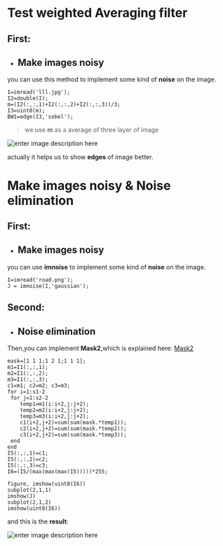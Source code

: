 

# Test weighted Averaging filter

## First:

 - ## Make images noisy


you can use this method to implement some kind of **noise** on the image.

    I=imread('lll.jpg');
    I2=double(I);
    m=(I2(:,:,1)+I2(:,:,2)+I2(:,:,3))/3;
    I3=uint8(m);
    BW1=edge(I3,'sobel');

> we use **m** as a average of three layer of image

![enter image description here](https://lh3.googleusercontent.com/AH1ajYKjRlm3TH8ARX6NIWkI2g_YFN3poGyuxLA2EEtIxs_fRuUoIXMd07LXAxDerAVJXKwOld8 "sobel")

 actually it helps us to show **edges** of image better.

# Make images noisy & Noise elimination
## First:

 - ## Make images noisy


you can use **imnoise** to implement some kind of **noise** on the image.

    I=imread('road.png');
    J = imnoise(I,'gaussian');
## Second:

 - ## Noise elimination


Then,you can implement **Mask2**,which is explained here: [Mask2](https://github.com/pardisghaziamin/Image-processing/tree/master/Implement-local-filters) 

    mask=[1 1 1;1 2 1;1 1 1];
    m1=I1(:,:,1);
    m2=I1(:,:,2);
    m3=I1(:,:,3);
    c1=m1; c2=m2; c3=m3;
    for i=1:s1-2
     for j=1:s2-2
        temp1=m1(i:i+2,j:j+2);
        temp2=m2(i:i+2,j:j+2);
        temp3=m3(i:i+2,j:j+2);
        c1(i+2,j+2)=sum(sum(mask.*temp1));
        c2(i+2,j+2)=sum(sum(mask.*temp2));
        c3(i+2,j+2)=sum(sum(mask.*temp3));
     end   
    end
    I5(:,:,1)=c1;
    I5(:,:,2)=c2;
    I5(:,:,3)=c3;
    I6=(I5/(max(max(max(I5)))))*255;

    figure, imshow(uint8(I6))
    subplot(2,1,1)
    imshow(J)
    subplot(2,1,2)
    imshow(uint8(I6))

and this is the **result**:

![enter image description here](https://lh3.googleusercontent.com/JGINkJ-b89xDpRnmgWiPYiv8SUDB0E6wxhWNy0fNhiRI6YrUs7oYaKeaLiwcF68DLGIn-9TO650 "mask")
